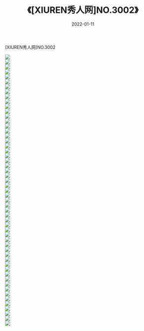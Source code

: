 ﻿---
layout: post
title:  《[XIUREN秀人网]NO.3002》
date:   2022-01-11
img: http://pic.660000.xyz/1:/秀人网/秀人网第04部分/[XIUREN秀人网]NO.3002/000.jpg
categories: [美女, 清纯, 唯美]
---

[XIUREN秀人网]NO.3002

 ![](http://pic.660000.xyz/1:/秀人网/秀人网第04部分/[XIUREN秀人网]NO.3002/001.jpg) <br>![](http://pic.660000.xyz/1:/秀人网/秀人网第04部分/[XIUREN秀人网]NO.3002/002.jpg) <br>![](http://pic.660000.xyz/1:/秀人网/秀人网第04部分/[XIUREN秀人网]NO.3002/003.jpg) <br>![](http://pic.660000.xyz/1:/秀人网/秀人网第04部分/[XIUREN秀人网]NO.3002/004.jpg) <br>![](http://pic.660000.xyz/1:/秀人网/秀人网第04部分/[XIUREN秀人网]NO.3002/005.jpg) <br>![](http://pic.660000.xyz/1:/秀人网/秀人网第04部分/[XIUREN秀人网]NO.3002/006.jpg) <br>![](http://pic.660000.xyz/1:/秀人网/秀人网第04部分/[XIUREN秀人网]NO.3002/007.jpg) <br>![](http://pic.660000.xyz/1:/秀人网/秀人网第04部分/[XIUREN秀人网]NO.3002/008.jpg) <br>![](http://pic.660000.xyz/1:/秀人网/秀人网第04部分/[XIUREN秀人网]NO.3002/009.jpg) <br>![](http://pic.660000.xyz/1:/秀人网/秀人网第04部分/[XIUREN秀人网]NO.3002/010.jpg) <br>![](http://pic.660000.xyz/1:/秀人网/秀人网第04部分/[XIUREN秀人网]NO.3002/011.jpg) <br>![](http://pic.660000.xyz/1:/秀人网/秀人网第04部分/[XIUREN秀人网]NO.3002/012.jpg) <br>![](http://pic.660000.xyz/1:/秀人网/秀人网第04部分/[XIUREN秀人网]NO.3002/013.jpg) <br>![](http://pic.660000.xyz/1:/秀人网/秀人网第04部分/[XIUREN秀人网]NO.3002/014.jpg) <br>![](http://pic.660000.xyz/1:/秀人网/秀人网第04部分/[XIUREN秀人网]NO.3002/015.jpg) <br>![](http://pic.660000.xyz/1:/秀人网/秀人网第04部分/[XIUREN秀人网]NO.3002/016.jpg) <br>![](http://pic.660000.xyz/1:/秀人网/秀人网第04部分/[XIUREN秀人网]NO.3002/017.jpg) <br>![](http://pic.660000.xyz/1:/秀人网/秀人网第04部分/[XIUREN秀人网]NO.3002/018.jpg) <br>![](http://pic.660000.xyz/1:/秀人网/秀人网第04部分/[XIUREN秀人网]NO.3002/019.jpg) <br>![](http://pic.660000.xyz/1:/秀人网/秀人网第04部分/[XIUREN秀人网]NO.3002/020.jpg) <br>![](http://pic.660000.xyz/1:/秀人网/秀人网第04部分/[XIUREN秀人网]NO.3002/021.jpg) <br>![](http://pic.660000.xyz/1:/秀人网/秀人网第04部分/[XIUREN秀人网]NO.3002/022.jpg) <br>![](http://pic.660000.xyz/1:/秀人网/秀人网第04部分/[XIUREN秀人网]NO.3002/023.jpg) <br>![](http://pic.660000.xyz/1:/秀人网/秀人网第04部分/[XIUREN秀人网]NO.3002/024.jpg) <br>![](http://pic.660000.xyz/1:/秀人网/秀人网第04部分/[XIUREN秀人网]NO.3002/025.jpg) <br>![](http://pic.660000.xyz/1:/秀人网/秀人网第04部分/[XIUREN秀人网]NO.3002/026.jpg) <br>![](http://pic.660000.xyz/1:/秀人网/秀人网第04部分/[XIUREN秀人网]NO.3002/027.jpg) <br>![](http://pic.660000.xyz/1:/秀人网/秀人网第04部分/[XIUREN秀人网]NO.3002/028.jpg) <br>![](http://pic.660000.xyz/1:/秀人网/秀人网第04部分/[XIUREN秀人网]NO.3002/029.jpg) <br>![](http://pic.660000.xyz/1:/秀人网/秀人网第04部分/[XIUREN秀人网]NO.3002/030.jpg) <br>![](http://pic.660000.xyz/1:/秀人网/秀人网第04部分/[XIUREN秀人网]NO.3002/031.jpg) <br>![](http://pic.660000.xyz/1:/秀人网/秀人网第04部分/[XIUREN秀人网]NO.3002/032.jpg) <br>![](http://pic.660000.xyz/1:/秀人网/秀人网第04部分/[XIUREN秀人网]NO.3002/033.jpg) <br>![](http://pic.660000.xyz/1:/秀人网/秀人网第04部分/[XIUREN秀人网]NO.3002/034.jpg) <br>![](http://pic.660000.xyz/1:/秀人网/秀人网第04部分/[XIUREN秀人网]NO.3002/035.jpg) <br>![](http://pic.660000.xyz/1:/秀人网/秀人网第04部分/[XIUREN秀人网]NO.3002/036.jpg) <br>![](http://pic.660000.xyz/1:/秀人网/秀人网第04部分/[XIUREN秀人网]NO.3002/037.jpg) <br>![](http://pic.660000.xyz/1:/秀人网/秀人网第04部分/[XIUREN秀人网]NO.3002/038.jpg) <br>![](http://pic.660000.xyz/1:/秀人网/秀人网第04部分/[XIUREN秀人网]NO.3002/039.jpg) <br>![](http://pic.660000.xyz/1:/秀人网/秀人网第04部分/[XIUREN秀人网]NO.3002/040.jpg) <br>![](http://pic.660000.xyz/1:/秀人网/秀人网第04部分/[XIUREN秀人网]NO.3002/041.jpg) <br>![](http://pic.660000.xyz/1:/秀人网/秀人网第04部分/[XIUREN秀人网]NO.3002/042.jpg) <br>![](http://pic.660000.xyz/1:/秀人网/秀人网第04部分/[XIUREN秀人网]NO.3002/043.jpg) <br>![](http://pic.660000.xyz/1:/秀人网/秀人网第04部分/[XIUREN秀人网]NO.3002/044.jpg) <br>![](http://pic.660000.xyz/1:/秀人网/秀人网第04部分/[XIUREN秀人网]NO.3002/045.jpg) <br>![](http://pic.660000.xyz/1:/秀人网/秀人网第04部分/[XIUREN秀人网]NO.3002/046.jpg) <br>![](http://pic.660000.xyz/1:/秀人网/秀人网第04部分/[XIUREN秀人网]NO.3002/047.jpg) <br>![](http://pic.660000.xyz/1:/秀人网/秀人网第04部分/[XIUREN秀人网]NO.3002/048.jpg) <br>![](http://pic.660000.xyz/1:/秀人网/秀人网第04部分/[XIUREN秀人网]NO.3002/049.jpg) <br>![](http://pic.660000.xyz/1:/秀人网/秀人网第04部分/[XIUREN秀人网]NO.3002/050.jpg) <br>![](http://pic.660000.xyz/1:/秀人网/秀人网第04部分/[XIUREN秀人网]NO.3002/051.jpg) <br>![](http://pic.660000.xyz/1:/秀人网/秀人网第04部分/[XIUREN秀人网]NO.3002/052.jpg) <br>![](http://pic.660000.xyz/1:/秀人网/秀人网第04部分/[XIUREN秀人网]NO.3002/053.jpg) <br>![](http://pic.660000.xyz/1:/秀人网/秀人网第04部分/[XIUREN秀人网]NO.3002/054.jpg) <br>![](http://pic.660000.xyz/1:/秀人网/秀人网第04部分/[XIUREN秀人网]NO.3002/055.jpg) <br>